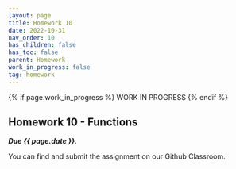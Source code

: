 ```yaml
---
layout: page
title: Homework 10
date: 2022-10-31
nav_order: 10
has_children: false
has_toc: false
parent: Homework
work_in_progress: false	
tag: homework 
---
```


{% if page.work_in_progress %} WORK IN PROGRESS {% endif %}

## Homework 10 - Functions 

**_Due {{ page.date }}_**. 

You can find and submit the assignment on our Github Classroom.
